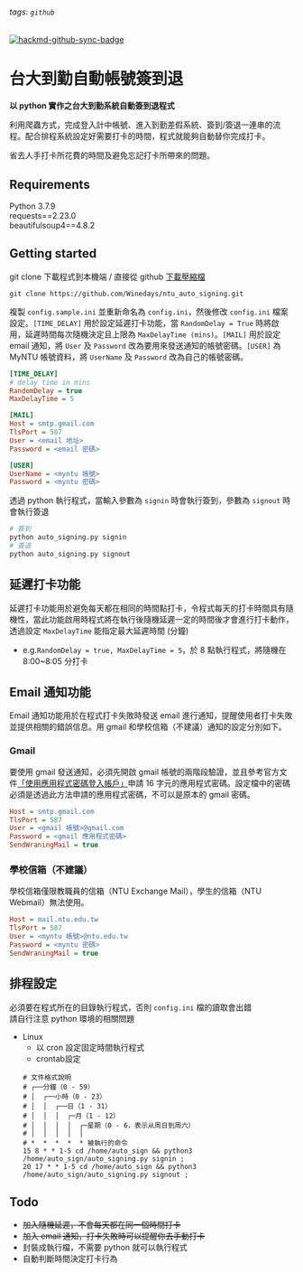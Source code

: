 ###### tags: `github`
[![hackmd-github-sync-badge](https://hackmd.io/4f73iJ-oSreKOZ53jg48ag/badge)](https://hackmd.io/4f73iJ-oSreKOZ53jg48ag)

# 台大到勤自動帳號簽到退

**以 python 實作之台大到勤系統自動簽到退程式**

利用爬蟲方式，完成登入計中帳號、進入到勤差假系統、簽到/簽退一連串的流程。配合排程系統設定好需要打卡的時間，程式就能夠自動替你完成打卡。  
  
省去人手打卡所花費的時間及避免忘記打卡所帶來的問題。  

## Requirements
Python 3.7.9  
requests\==2.23.0  
beautifulsoup4\==4.8.2  

## Getting  started
git clone 下載程式到本機端 / 直接從 github [下載壓縮檔](https://github.com/Winedays/ntu_auto_signing/archive/master.zip)
```
git clone https://github.com/Winedays/ntu_auto_signing.git
```

複製 `config.sample.ini` 並重新命名為 `config.ini`，然後修改 `config.ini` 檔案設定。`[TIME_DELAY]` 用於設定延遲打卡功能，當 `RandomDelay = True` 時將啟用，延遲時間每次隨機決定且上限為 `MaxDelayTime (mins)`。`[MAIL]` 用於設定 email 通知，將 `User` 及 `Password` 改為要用來發送通知的帳號密碼。`[USER]` 為 MyNTU 帳號資料，將 `UserName` 及 `Password` 改為自己的帳號密碼。

```ini
[TIME_DELAY]
# delay time in mins
RandomDelay = true
MaxDelayTime = 5

[MAIL]
Host = smtp.gmail.com
TlsPort = 587
User = <email 地址>
Password = <email 密碼>

[USER]
UserName = <myntu 帳號>
Password = <myntu 密碼>
```

透過 python 執行程式，當輸入參數為 `signin` 時會執行簽到，參數為 `signout` 時會執行簽退
```python
# 簽到
python auto_signing.py signin
# 簽退
python auto_signing.py signout
```

## 延遲打卡功能
延遲打卡功能用於避免每天都在相同的時間點打卡，令程式每天的打卡時間具有隨機性，當此功能啟用時程式將在執行後隨機延遲一定的時間後才會進行打卡動作，透過設定 `MaxDelayTime` 能指定最大延遲時間 (分鐘)  
* e.g.`RandomDelay = true, MaxDelayTime = 5`，於 8 點執行程式，將隨機在 8:00~8:05 分打卡

## Email 通知功能
Email 通知功能用於在程式打卡失敗時發送 email 進行通知，提醒使用者打卡失敗並提供相關的錯誤信息。用 gmail 和學校信箱（不建議）通知的設定分別如下。

### Gmail

要使用 gmail 發送通知，必須先開啟 gmail 帳號的兩階段驗證，並且參考官方文件[「使用應用程式密碼登入帳戶」](https://support.google.com/accounts/answer/185833)申請 16 字元的應用程式密碼。設定檔中的密碼必須是透過此方法申請的應用程式密碼，不可以是原本的 gmail 密碼。

```ini
Host = smtp.gmail.com
TlsPort = 587
User = <gmail 帳號>@gmail.com
Password = <gmail 應用程式密碼>
SendWraningMail = true
```

### 學校信箱（不建議）

學校信箱僅限教職員的信箱（NTU Exchange Mail），學生的信箱（NTU Webmail）無法使用。

```ini
Host = mail.ntu.edu.tw
TlsPort = 587
User = <myntu 帳號>@ntu.edu.tw
Password = <myntu 密碼>
SendWraningMail = true
```

## 排程設定
必須要在程式所在的目錄執行程式，否則 `config.ini` 檔的讀取會出錯  
請自行注意 python 環境的相關問題
* Linux
    * 以 cron 設定固定時間執行程式
    * crontab設定  
    ```shell
    # 文件格式說明
    # ┌──分鐘（0 - 59）
    # │  ┌──小時（0 - 23）
    # │  │  ┌──日（1 - 31）
    # │  │  │  ┌─月（1 - 12）
    # │  │  │  │  ┌─星期（0 - 6，表示从周日到周六）
    # │  │  │  │  │
    # *  *  *  *  * 被執行的命令
    15 8 * * 1-5 cd /home/auto_sign && python3 /home/auto_sign/auto_signing.py signin ;
    20 17 * * 1-5 cd /home/auto_sign && python3 /home/auto_sign/auto_signing.py signout ;
    ```

## Todo
- ~~加入隨機延遲，不會每天都在同一個時間打卡~~
- ~~加入 email 通知，打卡失敗時可以提醒你去手動打卡~~
- 封裝成執行檔，不需要 python 就可以執行程式
- 自動判斷時間決定打卡行為